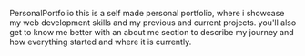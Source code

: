 PersonalPortfolio
this is a self made personal portfolio, where i showcase my web development skills and my previous and current projects. you'll also get to know me better with an about me section to describe my journey and how everything started and where it is currently.